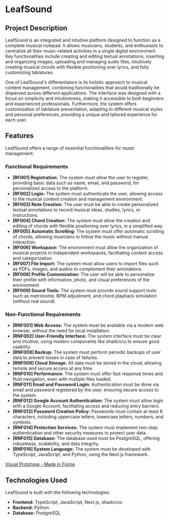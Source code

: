 # LeafSound




## Project Description

LeafSound is an integrated and intuitive platform designed to function as a complete musical notepad. It allows musicians, students, and enthusiasts to centralize all their music-related activities in a single digital environment. Key functionalities include creating and editing textual annotations, inserting and organizing images, uploading and managing audio files, intuitively creating musical chords with flexible positioning over lyrics, and fully customizing tablatures.

One of LeafSound's differentiators is its holistic approach to musical content management, combining functionalities that would traditionally be dispersed across different applications. The interface was designed with a focus on simplicity and intuitiveness, making it accessible to both beginners and experienced professionals. Furthermore, the system offers customization of tablature presentation, adapting to different musical styles and personal preferences, providing a unique and tailored experience for each user.




## Features

LeafSound offers a range of essential functionalities for music management:

### Functional Requirements

*   **[RF001] Registration:** The system must allow the user to register, providing basic data such as name, email, and password, for personalized access to the platform.
*   **[RF002] Login:** The system must authenticate the user, allowing access to the musical content creation and management environment.
*   **[RF003] Note Creation:** The user must be able to create personalized textual annotations to record musical ideas, studies, lyrics, or instructions.
*   **[RF004] Chord Creation:** The system must allow the creation and editing of chords with flexible positioning over lyrics, in a simplified way.
*   **[RF005] Automatic Scrolling:** The system must offer automatic scrolling of chords, allowing musicians to follow the music without manual interaction.
*   **[RF006] Workspace:** The environment must allow the organization of musical projects in independent workspaces, facilitating content access and categorization.
*   **[RF007] File Import:** The system must allow users to import files such as PDFs, images, and audios to complement their annotations.
*   **[RF008] Profile Customization:** The user will be able to personalize their profile with information, photo, and visual preferences of the environment.
*   **[RF009] Sound Tools:** The system must provide sound support tools such as metronome, BPM adjustment, and chord playback simulation (without real sound).

### Non-Functional Requirements

*   **[RNF001] Web Access:** The system must be available via a modern web browser, without the need for local installation.
*   **[RNF002] User-Friendly Interface:** The system interface must be clear and intuitive, using modern components like shadcn/ui to ensure good usability.
*   **[RNF008] Backup:** The system must perform periodic backups of user data to prevent losses in case of failures.
*   **[RNF009] Cloud Storage:** All data must be stored in the cloud, allowing remote and secure access at any time.
*   **[RNF010] Performance:** The system must offer fast response times and fluid navigation, even with multiple files loaded.
*   **[RNF011] Email and Password Login:** Authentication must be done via email and password registered by the user, ensuring secure access to the system.
*   **[RNF012] Google Account Authentication:** The system must allow login with a Google Account, facilitating access and reducing entry barriers.
*   **[RNF013] Password Creation Policy:** Passwords must contain at least 8 characters, including uppercase letters, lowercase letters, numbers, and symbols.
*   **[RNF014] Protection Services:** The system must implement two-step authentication and other security measures to protect user data.
*   **[RNF015] Database:** The database used must be PostgreSQL, offering robustness, scalability, and data integrity.
*   **[RNF016] System Language:** The system must be developed with TypeScript, JavaScript, and Python, using the Next.js framework.


[Visual Prototype - Made in Figma](https://imgur.com/gallery/leafsound-prototype-Hw9VvON)


## Technologies Used

LeafSound is built with the following technologies:

*   **Frontend:** TypeScript, JavaScript, Next.js, shadcn/ui
*   **Backend:** Python
*   **Database:** PostgreSQL



